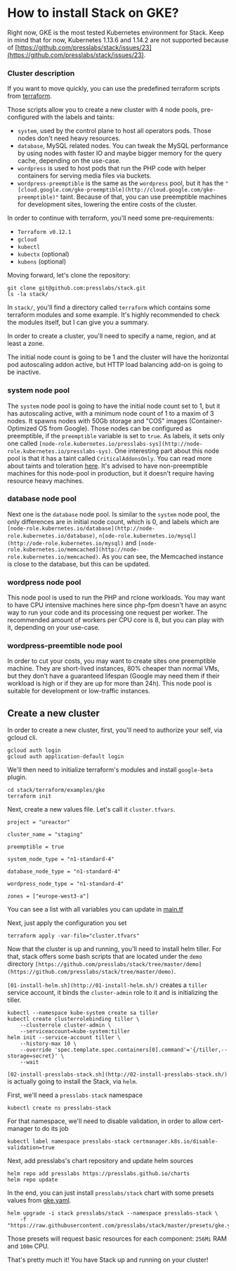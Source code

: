 # How to install Stack on GKE?

Right now, GKE is the most tested Kubernetes environment for Stack. Keep in mind that for now, Kubernetes 1.13.6 and 1.14.2 are not supported because of [https://github.com/presslabs/stack/issues/23](https://github.com/presslabs/stack/issues/23).

### Cluster description

If you want to move quickly, you can use the predefined terraform scripts from [terraform](https://github.com/presslabs/stack/tree/master/terraform/examples/gke). 

Those scripts allow you to create a new cluster with 4 node pools, pre-configured with the labels and taints:

- `system`, used by the control plane to host all operators pods. Those nodes don't need heavy resources.
- `database`, MySQL related nodes. You can tweak the MySQL performance by using nodes with faster IO and maybe bigger memory for the query cache, depending on the use-case.
- `wordpress` is used to host pods that run the PHP code with helper containers for serving media files via buckets.
- `wordpress-preemptible` is the same as the `wordpress` pool, but it has the `"[cloud.google.com/gke-preemptible](http://cloud.google.com/gke-preemptible)"` taint. Because of that, you can use preemptible machines for development sites, lowering the entire costs of the cluster.

In order to continue with terraform, you'll need some pre-requirements:

- `Terraform v0.12.1`
- `gcloud`
- `kubectl`
- `kubectx` (optional)
- `kubens` (optional)

Moving forward, let's clone the repository:

    git clone git@github.com:presslabs/stack.git
    ls -la stack/

In `stack/`, you'll find a directory called `terraform` which contains some terraform modules and some example. It's highly recommended to check the modules itself, but I can give you a summary.

In order to create a cluster, you'll need to specify a name, region, and at least a zone.

The initial node count is going to be 1 and the cluster will have the horizontal pod autoscaling addon active, but HTTP load balancing add-on is going to be inactive.

### system node pool

The `system` node pool is going to have the initial node count set to 1, but it has autoscaling active, with a minimum node count of 1 to a maxim of 3 nodes. It spawns nodes with 50Gb storage and "COS" images (Container-Optimized OS from Google). Those nodes can be configured as preemptible, if the `preemptible` variable is set to `true`. As labels, it sets only one called `[node-role.kubernetes.io/presslabs-sys](http://node-role.kubernetes.io/presslabs-sys)`. One interesting part about this node pool is that it has a taint called `CriticalAddonsOnly`. You can read more about taints and toleration [here](https://cloud.google.com/kubernetes-engine/docs/how-to/node-taints). It's advised to have non-preemptible machines for this node-pool in production, but it doesn't require having resource heavy machines.

### database node pool

Next one is the `database` node pool. Is similar to the `system` node pool, the only differences are in initial node count, which is 0, and labels which are `[node-role.kubernetes.io/database](http://node-role.kubernetes.io/database)`, `n[ode-role.kubernetes.io/mysql](http://ode-role.kubernetes.io/mysql)` and `[node-role.kubernetes.io/memcached](http://node-role.kubernetes.io/memcached)`. As you can see, the Memcached instance is close to the database, but this can be updated.

### wordpress node pool

This node pool is used to run the PHP and rclone workloads. You may want to have CPU intensive machines here since php-fpm doesn't have an async way to run your code and its processing one request per worker. The recommended amount of workers per CPU core is 8, but you can play with it, depending on your use-case.

### wordpress-preemtible node pool

In order to cut your costs, you may want to create sites one preemptible machine. They are short-lived instances, 80% cheaper than normal VMs, but they don't have a guaranteed lifespan (Google may need them if their workload is high or if they are up for more than 24h). This node pool is suitable for development or low-traffic instances.

## Create a new cluster

In order to create a new cluster, first, you'll need to authorize your self, via gcloud cli.

    gcloud auth login
    gcloud auth application-default login

We'll then need to initialize terraform's modules and install `google-beta` plugin.

    cd stack/terraform/examples/gke
    terraform init

Next, create a new values file. Let's call it `cluster.tfvars`.

    project = "ureactor"
    
    cluster_name = "staging"
    
    preemptible = true
    
    system_node_type = "n1-standard-4"
    
    database_node_type = "n1-standard-4"
    
    wordpress_node_type = "n1-standard-4"
    
    zones = ["europe-west3-a"]

You can see a list with all variables you can update in [main.tf](https://github.com/presslabs/stack/blob/master/terraform/examples/gke/main.tf)

Next, just apply the configuration you set

    terraform apply -var-file="cluster.tfvars"

Now that the cluster is up and running, you'll need to install helm tiller. For that, stack offers some bash scripts that are located under the `demo` directory `[https://github.com/presslabs/stack/tree/master/demo](https://github.com/presslabs/stack/tree/master/demo)`.

`[01-install-helm.sh](http://01-install-helm.sh/)` creates a `tiller` service account, it binds the `cluster-admin` role to it and is initializing the tiller.

    kubectl --namespace kube-system create sa tiller
    kubectl create clusterrolebinding tiller \
        --clusterrole cluster-admin \
        --serviceaccount=kube-system:tiller
    helm init --service-account tiller \
        --history-max 10 \
        --override 'spec.template.spec.containers[0].command'='{/tiller,--storage=secret}' \
        --wait

`[02-install-presslabs-stack.sh](http://02-install-presslabs-stack.sh/)` is actually going to install the Stack, via `helm`. 

First, we'll need a `presslabs-stack` namespace

    kubectl create ns presslabs-stack

For that namespace, we'll need to disable validation, in order to allow cert-manager to do its job

    kubectl label namespace presslabs-stack certmanager.k8s.io/disable-validation=true

Next, add presslabs's chart repository and update helm sources

    helm repo add presslabs https://presslabs.github.io/charts
    helm repo update

In the end, you can just install `presslabs/stack` chart with some presets values from [gke.yaml](https://github.com/presslabs/stack/blob/master/presets/gke.yaml).

    helm upgrade -i stack presslabs/stack --namespace presslabs-stack \
        -f "https://raw.githubusercontent.com/presslabs/stack/master/presets/gke.yaml"

Those presets will request basic resources for each component: `256Mi` RAM and `100m` CPU.

That's pretty much it! You have Stack up and running on your cluster!
